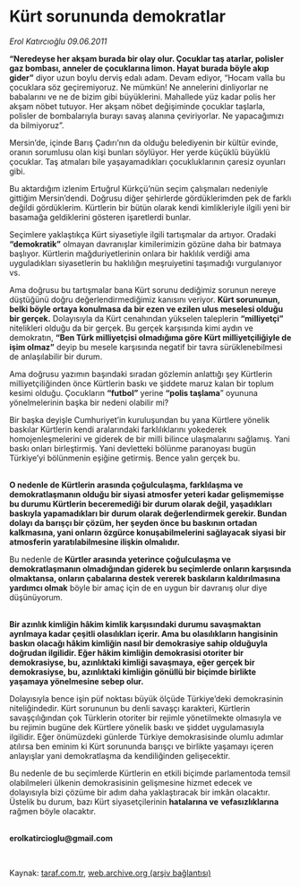 # Kürt sorununda demokratlar

*Erol Katırcıoğlu 09.06.2011*

<div class="yazi"><p><b>“Neredeyse her akşam burada bir olay olur. Çocuklar taş atarlar, polisler gaz bombası, anneler de çocuklarına limon. Hayat burada böyle akıp gider”</b> diyor uzun boylu derviş edalı adam. Devam ediyor, “Hocam valla bu çocuklara söz geçiremiyoruz. Ne mümkün! Ne annelerini dinliyorlar ne babalarını ve ne de bizim gibi büyüklerini. Mahallede yüz kadar polis her akşam nöbet tutuyor. Her akşam nöbet değişiminde çocuklar taşlarla, polisler de bombalarıyla burayı savaş alanına çeviriyorlar. Ne yapacağımızı da bilmiyoruz”. </p>
<p>Mersin’de, içinde Barış Çadırı’nın da olduğu belediyenin bir kültür evinde, oranın sorumlusu olan kişi bunları söylüyor. Her yerde küçüklü büyüklü çocuklar. Taş atmaları bile yaşayamadıkları çocukluklarının çaresiz oyunları gibi.</p>
<p>Bu aktardığım izlenim Ertuğrul Kürkçü’nün seçim çalışmaları nedeniyle gittiğim Mersin’dendi. Doğrusu diğer şehirlerde gördüklerimden pek de farklı değildi gördüklerim. Kürtlerin bir bütün olarak kendi kimlikleriyle ilgili yeni bir basamağa geldiklerini gösteren işaretlerdi bunlar.</p>
<p>Seçimlere yaklaştıkça Kürt siyasetiyle ilgili tartışmalar da artıyor. Oradaki <b>“demokratik”</b> olmayan davranışlar kimilerimizin gözüne daha bir batmaya başlıyor. Kürtlerin mağduriyetlerinin onlara bir haklılık verdiği ama uyguladıkları siyasetlerin bu haklılığın meşruiyetini taşımadığı vurgulanıyor vs. </p>
<p>Ama doğrusu bu tartışmalar bana Kürt sorunu dediğimiz sorunun nereye düştüğünü doğru değerlendirmediğimiz kanısını veriyor. <b>Kürt sorununun, belki böyle ortaya konulmasa da bir ezen ve ezilen ulus meselesi olduğu bir gerçek.</b> Dolayısıyla da Kürt cenahından yükselen taleplerin <b>“milliyetçi”</b> nitelikleri olduğu da bir gerçek. Bu gerçek karşısında kimi aydın ve demokratın, <b>“Ben Türk milliyetçisi olmadığıma göre Kürt milliyetçiliğiyle de işim olmaz”</b> deyip bu mesele karşısında negatif bir tavra sürüklenebilmesi de anlaşılabilir bir durum. </p>
<p>Ama doğrusu yazımın başındaki sıradan gözlemin anlattığı şey Kürtlerin milliyetçiliğinden önce Kürtlerin baskı ve şiddete maruz kalan bir toplum kesimi olduğu. Çocukların <b>“futbol”</b> yerine <b>“polis taşlama</b>” oyununa yönelmelerinin başka bir nedeni olabilir mi? </p>
<p>Bir başka deyişle Cumhuriyet’in kuruluşundan bu yana Kürtlere yönelik baskılar Kürtlerin kendi aralarındaki farklılıklarını yokederek homojenleşmelerini ve giderek de bir milli bilince ulaşmalarını sağlamış. Yani baskı onları birleştirmiş. Yani devletteki bölünme paranoyası bugün Türkiye’yi bölünmenin eşiğine getirmiş. Bence yalın gerçek bu.</p>
<p><b><br/>O nedenle de Kürtlerin arasında çoğulculaşma, farklılaşma ve demokratlaşmanın olduğu bir siyasi atmosfer yeteri kadar gelişmemişse bu durumu Kürtlerin beceremediği bir durum olarak değil, yaşadıkları baskıyla yapamadıkları bir durum olarak değerlendirmek gerekir. Bundan dolayı da barışçı bir çözüm, her şeyden önce bu baskının ortadan kalkmasına, yani onların özgürce konuşabilmelerini sağlayacak siyasi bir atmosferin yaratılabilmesine ilişkin olmalıdır. </b></p>
<p>Bu nedenle de <b>Kürtler arasında yeterince çoğulculaşma ve demokratlaşmanın olmadığından giderek bu seçimlerde onların karşısında olmaktansa, onların çabalarına destek vererek baskıların kaldırılmasına yardımcı olmak</b> böyle bir amaç için de en uygun bir davranış olur diye düşünüyorum.</p>
<p><b><br/>Bir azınlık kimliğin hâkim kimlik karşısındaki durumu savaşmaktan ayrılmaya kadar çeşitli olasılıkları içerir. Ama bu olasılıkların hangisinin baskın olacağı hâkim kimliğin nasıl bir demokrasiye sahip olduğuyla doğrudan ilgilidir. Eğer hâkim kimliğin demokrasisi otoriter bir demokrasiyse, bu, azınlıktaki kimliği savaşmaya, eğer gerçek bir demokrasiyse, bu, azınlıktaki kimliğin gönüllü bir biçimde birlikte yaşamaya yönelmesine sebep olur. </b></p>
<p>Dolayısıyla bence işin püf noktası büyük ölçüde Türkiye’deki demokrasinin niteliğindedir. Kürt sorununun bu denli savaşçı karakteri, Kürtlerin savaşçılığından çok Türklerin otoriter bir rejimle yönetilmekte olmasıyla ve bu rejimin bugüne dek Kürtlere yönelik baskı ve şiddet uygulamasıyla ilgilidir. Eğer önümüzdeki günlerde Türkiye demokrasisinde olumlu adımlar atılırsa ben eminim ki Kürt sorununda barışçı ve birlikte yaşamayı içeren anlayışlar yani demokratlaşma da kendiliğinden gelişecektir.</p>
<p>Bu nedenle de bu seçimlerde Kürtlerin en etkili biçimde parlamentoda temsil olabilmeleri ülkenin demokrasisinin gelişmesine hizmet edecek ve dolayısıyla bizi çözüme bir adım daha yaklaştıracak bir imkân olacaktır. Üstelik bu durum, bazı Kürt siyasetçilerinin <b>hatalarına ve</b> <b>vefasızlıklarına</b> rağmen böyle olacaktır.</p>
<p><b><br/>erolkatircioglu@gmail.com</b></p>
<p><b> </b></p>
</div>

Kaynak: [taraf.com.tr](http://www.taraf.com.tr/erol-katircioglu/makale-kurt-sorununda-demokratlar.htm), [web.archive.org (arşiv bağlantısı)](http://web.archive.org/web/20130910004225/http://www.taraf.com.tr/erol-katircioglu/makale-kurt-sorununda-demokratlar.htm)
